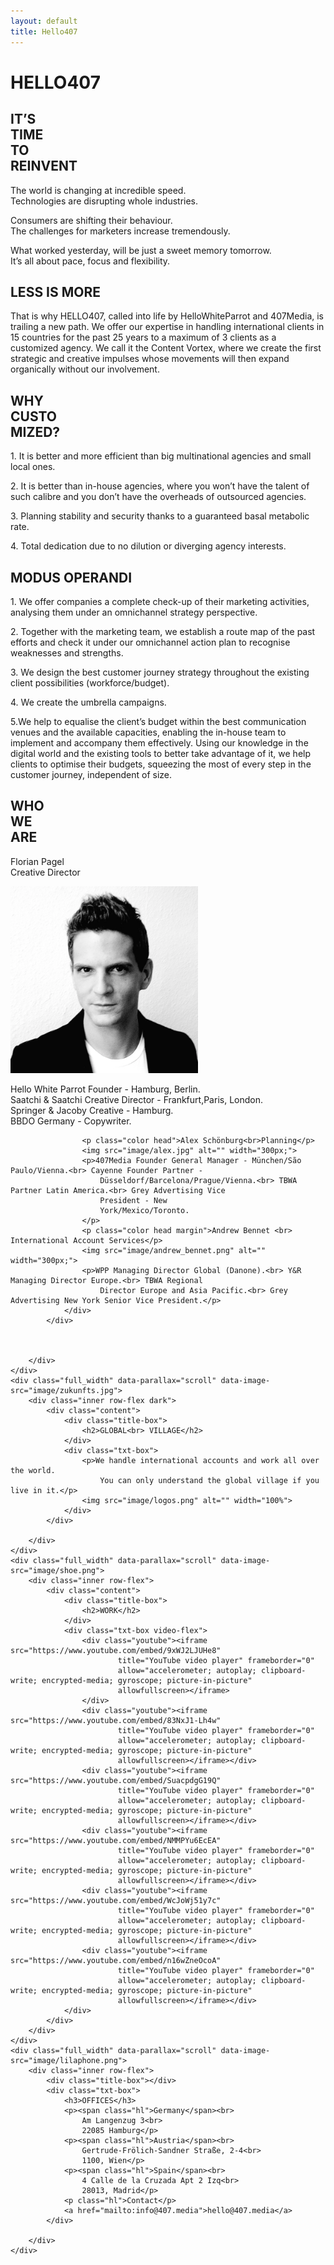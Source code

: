 ```yaml
---
layout: default
title: Hello407
---
```


<main>
    <div class="full_width first" data-parallax="scroll" data-image-src="image/phone.png">
        <h1>HELLO<span class="hl">407</span></h1>
        <!-- <img src="image/Group_4.png" alt="" class="arrow"> -->
    </div>
    <div class="full_width" data-parallax="scroll" data-image-src="image/bgred1.png">
        <div class="inner row-flex">
            <div class="content">
                <div class="title-box">
                    <h2>IT’S<br> TIME<br> TO<br> REINVENT</h2>
                </div>
                <div class="txt-box">
                    <p>The world is changing at incredible speed.<br>
                        Technologies are disrupting whole industries.</p>
                    <p>Consumers are shifting their behaviour.<br>
                        The challenges for marketers increase tremendously. </p>
                    <p>What worked yesterday, will be just a sweet memory tomorrow.<br>
                        It’s all about pace, focus and flexibility.
                    </p>
                </div>
            </div>
        </div>
    </div>
    <div class="full_width" data-parallax="scroll" data-image-src="image/hands.png">
        <div class="inner row-flex dark">
            <div class="content">
                <div class="title-box">
                    <h2>LESS IS MORE</h2>
                </div>
                <div class="txt-box">
                    <p>That is why HELLO407, called into life by HelloWhiteParrot and 407Media, is
                        trailing a new path. We offer our expertise in handling international clients in 15 countries
                        for the past 25 years to a maximum of 3 clients as a customized agency. We call it the Content Vortex,
                        where we create the first strategic and creative impulses whose movements will then expand
                        organically without our involvement.</p>
                </div>
            </div>
        </div>
    </div>
    <div class="full_width" data-parallax="scroll" data-image-src="image/bggreen.png">
        <div class="inner row-flex">
            <div class="content">
                <div class="title-box">
                    <h2>WHY<br> CUSTO<br>MIZED?</h2>
                </div>
                <div class="txt-box">
                    <p class="color">1. It is better and more efficient than big multinational agencies and small local
                        ones.</p>
                    <p class="color">2. It is better than in-house agencies, where you won’t have the talent of such calibre
                        and you don’t have the overheads of outsourced agencies.</p>
                    <p class="color">3. Planning stability and security thanks to a guaranteed basal metabolic rate.</p>
                    <p class="color">4. Total dedication due to no dilution or diverging agency interests.</p>
                </div>
            </div>
        </div>
    </div>
    <div class="full_width" data-parallax="scroll" data-image-src="image/IMG_1466.JPG">
        <div class="inner row-flex dark">
            <div class="content">
                <div class="title-box">
                    <h2>MODUS OPERANDI </h2>
                </div>
                <div class="txt-box">
                    <p>1. We offer companies a complete check-up of their marketing activities, analysing them under an
                        omnichannel strategy perspective.</p>
                    <p>2. Together with the marketing team, we establish a route map of the past efforts and check it under
                        our omnichannel action plan to recognise weaknesses and strengths. </p>
                    <p>3. We design the best customer journey strategy throughout the existing client possibilities
                        (workforce/budget).</p>
                    <p>4. We create the umbrella campaigns. </p>
                    <p>5.We help to equalise the client’s budget within the best communication venues and the available
                        capacities, enabling the in-house team to implement and accompany them effectively. Using our
                        knowledge in the digital world and the existing tools to better take advantage of it, we help
                        clients to optimise their budgets, squeezing the most of every step in the customer journey,
                        independent of size.</p>
                </div>
            </div>
        </div>
    </div>
    <div class="full_width" data-parallax="scroll" data-image-src="image/bgblue.png">
        <div class="inner row-flex">
            <div class="content">
                <div class="title-box">
                    <h2>WHO<br> WE<br> ARE</h2>
                </div>
                <div class="txt-box">
                    <p class="color head">Florian Pagel <br> Creative Director</p>
                    <img src="image/florian_pagel.png" alt="" width="300px;">
                    <p>Hello White Parrot Founder - Hamburg, Berlin.<br>
                        Saatchi & Saatchi Creative Director - Frankfurt,Paris, London.<br>
                        Springer & Jacoby Creative - Hamburg.<br>
                        BBDO Germany - Copywriter.
                    </p>
    
                    <p class="color head">Alex Schönburg<br>Planning</p>
                    <img src="image/alex.jpg" alt="" width="300px;">
                    <p>407Media Founder General Manager - München/São Paulo/Vienna.<br> Cayenne Founder Partner -
                        Düsseldorf/Barcelona/Prague/Vienna.<br> TBWA Partner Latin America.<br> Grey Advertising Vice
                        President - New
                        York/Mexico/Toronto.
                    </p>
                    <p class="color head margin">Andrew Bennet <br> International Account Services</p>
                    <img src="image/andrew_bennet.png" alt="" width="300px;">
                    <p>WPP Managing Director Global (Danone).<br> Y&R Managing Director Europe.<br> TBWA Regional
                        Director Europe and Asia Pacific.<br> Grey Advertising New York Senior Vice President.</p>
                </div>
            </div>
            


        </div>
    </div>
    <div class="full_width" data-parallax="scroll" data-image-src="image/zukunfts.jpg">
        <div class="inner row-flex dark">
            <div class="content">
                <div class="title-box">
                    <h2>GLOBAL<br> VILLAGE</h2>
                </div>
                <div class="txt-box">
                    <p>We handle international accounts and work all over the world.
                        You can only understand the global village if you live in it.</p>
                    <img src="image/logos.png" alt="" width="100%">
                </div>
            </div>

        </div>
    </div>
    <div class="full_width" data-parallax="scroll" data-image-src="image/shoe.png">
        <div class="inner row-flex">
            <div class="content">
                <div class="title-box">
                    <h2>WORK</h2>
                </div>
                <div class="txt-box video-flex">
                    <div class="youtube"><iframe src="https://www.youtube.com/embed/9xWJ2LJUHe8"
                            title="YouTube video player" frameborder="0"
                            allow="accelerometer; autoplay; clipboard-write; encrypted-media; gyroscope; picture-in-picture"
                            allowfullscreen></iframe>
                    </div>
                    <div class="youtube"><iframe src="https://www.youtube.com/embed/83NxJ1-Lh4w"
                            title="YouTube video player" frameborder="0"
                            allow="accelerometer; autoplay; clipboard-write; encrypted-media; gyroscope; picture-in-picture"
                            allowfullscreen></iframe></div>
                    <div class="youtube"><iframe src="https://www.youtube.com/embed/SuacpdgG19Q"
                            title="YouTube video player" frameborder="0"
                            allow="accelerometer; autoplay; clipboard-write; encrypted-media; gyroscope; picture-in-picture"
                            allowfullscreen></iframe></div>
                    <div class="youtube"><iframe src="https://www.youtube.com/embed/NMMPYu6EcEA"
                            title="YouTube video player" frameborder="0"
                            allow="accelerometer; autoplay; clipboard-write; encrypted-media; gyroscope; picture-in-picture"
                            allowfullscreen></iframe></div>
                    <div class="youtube"><iframe src="https://www.youtube.com/embed/WcJoWj51y7c"
                            title="YouTube video player" frameborder="0"
                            allow="accelerometer; autoplay; clipboard-write; encrypted-media; gyroscope; picture-in-picture"
                            allowfullscreen></iframe></div>
                    <div class="youtube"><iframe src="https://www.youtube.com/embed/n16wZneOcoA"
                            title="YouTube video player" frameborder="0"
                            allow="accelerometer; autoplay; clipboard-write; encrypted-media; gyroscope; picture-in-picture"
                            allowfullscreen></iframe></div>
                </div>
            </div>
        </div>
    </div>
    <div class="full_width" data-parallax="scroll" data-image-src="image/lilaphone.png">
        <div class="inner row-flex">
            <div class="title-box"></div>
            <div class="txt-box">
                <h3>OFFICES</h3>
                <p><span class="hl">Germany</span><br>
                    Am Langenzug 3<br>
                    22085 Hamburg</p>
                <p><span class="hl">Austria</span><br>
                    Gertrude-Frölich-Sandner Straße, 2-4<br>
                    1100, Wien</p>
                <p><span class="hl">Spain</span><br>
                    4 Calle de la Cruzada Apt 2 Izq<br>
                    28013, Madrid</p>
                <p class="hl">Contact</p>
                <a href="mailto:info@407.media">hello@407.media</a>
            </div>

        </div>
    </div>
</main>